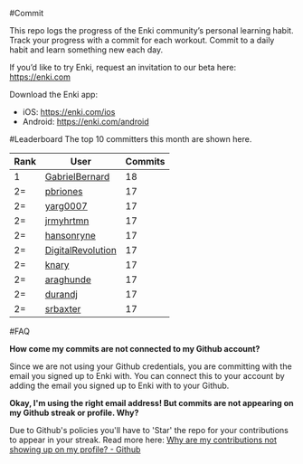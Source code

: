 #Commit

This repo logs the progress of the Enki community’s personal learning habit. Track your progress with a commit for each workout. Commit to a daily habit and learn something new each day.

If you’d like to try Enki, request an invitation to our beta here: https://enki.com

Download the Enki app: 
 - iOS: https://enki.com/ios
 - Android: https://enki.com/android

#Leaderboard
The top 10 committers this month are shown here.

| Rank | User | Commits |
|------|------|---------|
|1|[GabrielBernard](https://github.com/GabrielBernard)|18|
|2=|[pbriones](https://github.com/pbriones)|17|
|2=|[yarg0007](https://github.com/yarg0007)|17|
|2=|[jrmyhrtmn](https://github.com/jrmyhrtmn)|17|
|2=|[hansonryne](https://github.com/hansonryne)|17|
|2=|[DigitalRevolution](https://github.com/DigitalRevolution)|17|
|2=|[knary](https://github.com/knary)|17|
|2=|[araghunde](https://github.com/araghunde)|17|
|2=|[durandj](https://github.com/durandj)|17|
|2=|[srbaxter](https://github.com/srbaxter)|17|

#FAQ

**How come my commits are not connected to my Github account?**

Since we are not using your Github credentials, you are committing with the email you signed up to Enki with. You can connect this to your account by adding the email you signed up to Enki with to your Github.

**Okay, I'm using the right email address! But commits are not appearing on my Github streak or profile. Why?**

Due to Github's policies you'll have to 'Star' the repo for your contributions to appear in your streak. Read more here: [Why are my contributions not showing up on my profile? - Github](https://help.github.com/articles/why-are-my-contributions-not-showing-up-on-my-profile/)
